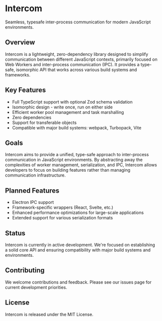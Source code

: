 # Intercom

Seamless, typesafe inter-process communication for modern JavaScript environments.

## Overview

Intercom is a lightweight, zero-dependency library designed to simplify communication between different JavaScript contexts, primarily focused on Web Workers and inter-process communication (IPC). It provides a type-safe, isomorphic API that works across various build systems and frameworks.

## Key Features

- Full TypeScript support with optional Zod schema validation
- Isomorphic design - write once, run on either side
- Efficient worker pool management and task marshalling
- Zero dependencies
- Support for transferable objects
- Compatible with major build systems: webpack, Turbopack, Vite

## Goals

Intercom aims to provide a unified, type-safe approach to inter-process communication in JavaScript environments. By abstracting away the complexities of worker management, serialization, and IPC, Intercom allows developers to focus on building features rather than managing communication infrastructure.

## Planned Features

- Electron IPC support
- Framework-specific wrappers (React, Svelte, etc.)
- Enhanced performance optimizations for large-scale applications
- Extended support for various serialization formats

## Status

Intercom is currently in active development. We're focused on establishing a solid core API and ensuring compatibility with major build systems and environments.

## Contributing

We welcome contributions and feedback. Please see our issues page for current development priorities.

## License

Intercom is released under the MIT License.
